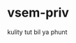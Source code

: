 # vsem-priv
kulity tut bil ya phunt
<img scr = "https://sun1-17.userapi.com/impf/c837220/v837220673/53fea/pbPQSjLxLZU.jpg?size=604x592&quality=96&sign=f46c4a091c4cd137358a5aa21ddf6afa&type=album">
